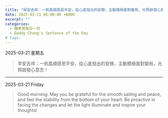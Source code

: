 ```yaml
---
title: "早安吉祥：一帆風順感恩平安，從心底發出的安穩，主動積極面對變局，光照啟發心意念！ <br> Good morning: May you be grateful for the smooth sailing and peace, and feel the stability from the bottom of your heart. Be proactive in facing the changes and let the light illuminate and inspire your thoughts!"
date: 2025-03-21 06:00:00 +0800
excerpt: ""
categories:
  - 鍾老爸每日一句
  - Daddy Chung's Sentence of the Day
# tags:
---
```


2025-03-21 星期五

> 早安吉祥：一帆風順感恩平安，從心底發出的安穩，主動積極面對變局，光照啟發心意念！

---

2025-03-21 Friday

> Good morning: May you be grateful for the smooth sailing and peace, and feel the stability from the bottom of your heart. Be proactive in facing the changes and let the light illuminate and inspire your thoughts!
